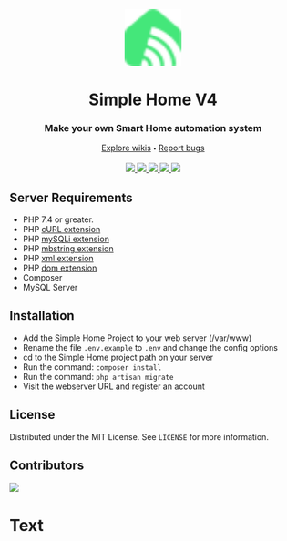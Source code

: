 <p align="center">
  <a href="https://github.com/Simple-Home/Simple-Home">
    <img src="./public/images/logo.png" height="100" width="100">
  </a>
  <h1 align="center">Simple Home V4</h3>
  <h3 align="center">Make your own Smart Home automation system</h3>
  <p align="center">
    <a href="https://github.com/">Explore wikis</a>
    <sub><sup>•</sub></sup>
    <a href="https://github.com/">Report bugs</a>
  </p>
  <p align="center">
    <a href="https://github.com/Simple-Home/Simple-Home/search?l=php">
        <img src="https://img.shields.io/badge/PHP-brightgreen.svg"/>
    </a>
    <a href="https://github.com/Simple-Home/Simple-Home/search?l=js">
        <img src="https://img.shields.io/badge/JS-red.svg"/>
    </a>
    <a href="https://github.com/Simple-Home/Simple-Home/search?l=html">
        <img src="https://img.shields.io/badge/HTML-blue.svg"/>
    </a>
    <a href="https://discord.gg/XJpT3UQ">
        <img src="https://img.shields.io/discord/604697675430101003.svg?color=Blue&label=Discord&logo=Discord"/>
    </a>
    <a href="https://opensource.org/licenses/MIT">
        <img src="https://img.shields.io/badge/License-MIT-yellow.svg"/>
    </a>
  </p>
</p>



## Server Requirements
* PHP 7.4 or greater.
* PHP [cURL extension](https://www.php.net/manual/en/book.curl.php)
* PHP [mySQLi extension](https://www.php.net/manual/en/book.mysqli.php)
* PHP [mbstring extension](https://www.php.net/manual/en/book.mbstring.php)
* PHP [xml extension](https://www.php.net/manual/en/book.dom.php)
* PHP [dom extension](https://www.php.net/manual/en/book.dom.php)
* Composer
* MySQL Server

## Installation
* Add the Simple Home Project to your web server (/var/www)
* Rename the file ```.env.example``` to ```.env``` and change the config options
* cd to the Simple Home project path on your server
* Run the command: ```composer install```
* Run the command: ```php artisan migrate```
* Visit the webserver URL and register an account

## License
Distributed under the MIT License. See `LICENSE` for more information.

## Contributors
<a href="https://github.com/Simple-Home/SimpleHome-Server/graphs/contributors">
  <img src="https://contrib.rocks/image?repo=Simple-Home/SimpleHome-Server" />
</a>

# Text
